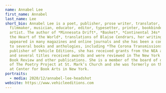 ```yaml
---
name: Annabel Lee
first_name: Annabel
last_name: Lee
short_bio: Annabel Lee is a poet, publisher, prose writer, translator,
  filmmaker, musician, educator, editor, typesetter, printer, bookbinder and
  artist. The author of *Minnesota Drift*, *Basket*, *Continental 34s* and *At
  the Heart of the World*, translations of Blaise Cendrars, her writing has
  appeared in many magazines and online journals and she has been a contributor
  to several books and anthologies, including *The Corona Transmissions*. As
  publisher of Vehicle Editions, she has received grants from the NEA and NYSCA
  and several titles received awards and were reviewed in The New York Times
  Book Review and other publications. She is a member of the board of directors
  of The Poetry Project at St. Mark’s Church and she was formerly on the board
  at Center for Book Arts in New York.
portraits:
  - media: 2020/12/annabel-lee-headshot
website: https://www.vehicleeditions.com
---
```

